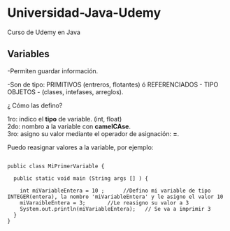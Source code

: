 # Universidad-Java-Udemy

Curso de Udemy en Java

## Variables

-Permiten guardar información. <br>

-Son de tipo: PRIMITIVOS (entreros, flotantes) ó REFERENCIADOS - TIPO OBJETOS - (clases, intefases, arreglos). <br>

¿ Cómo las defino? <br>

1ro: indico el **tipo** de variable. (int, float)<br>
2do: nombro a la variable con **camelCAse**.<br>
3ro: asigno su valor mediante el operador de asignación: **=**.<br>

Puedo reasignar valores a la variable, por ejemplo: <br>

```

public class MiPrimerVariable {
  
  public static void main (String args [] ) {
    
    int miVariableEntera = 10 ;      //Defino mi variable de tipo INTEGER(entera), la nombro 'miVariableEntera' y le asigno el valor 10
    miVaraibleEntera = 3;       //Le reasigno su valor a 3
    System.out.println(miVariableEntera);   // Se va a imprimir 3
  }
}
```
